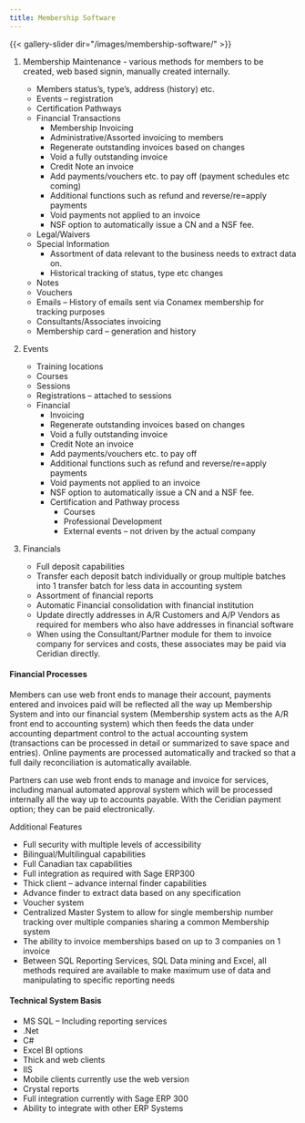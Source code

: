 ```yaml
---
title: Membership Software
---
```


{{< gallery-slider dir="/images/membership-software/" >}}


1. Membership Maintenance - various methods for members to be created,
web based signin, manually created internally.
    * Members status’s, type’s, address (history) etc.
    * Events – registration
    * Certification Pathways
    * Financial Transactions
        * Membership Invoicing
        * Administrative/Assorted invoicing to members
        * Regenerate outstanding invoices based on changes
        * Void a fully outstanding invoice
        * Credit Note an invoice
        * Add payments/vouchers etc. to pay off (payment schedules etc coming)
        * Additional functions such as refund and reverse/re=apply payments
        * Void payments not applied to an invoice
        * NSF option to automatically issue a CN and a NSF fee.
    * Legal/Waivers
    * Special Information
        * Assortment of data relevant to the business needs to extract data on.
        * Historical tracking of status, type etc changes
    * Notes
    * Vouchers
    * Emails – History of emails sent via Conamex membership for tracking purposes
    * Consultants/Associates invoicing
    * Membership card – generation and history

2. Events
    * Training locations
    * Courses
    * Sessions
    * Registrations – attached to sessions
    * Financial
        * Invoicing
        * Regenerate outstanding invoices based on changes
        * Void a fully outstanding invoice
        * Credit Note an invoice
        * Add payments/vouchers etc. to pay off
        * Additional functions such as refund and reverse/re=apply payments
        * Void payments not applied to an invoice
        * NSF option to automatically issue a CN and a NSF fee.
        * Certification and Pathway process
            * Courses
            * Professional Development
            * External events – not driven by the actual company

3. Financials
    * Full deposit capabilities
    * Transfer each deposit batch individually or group multiple
    batches into 1 transfer batch for less data in accounting system
    * Assortment of financial reports
    * Automatic Financial consolidation with financial institution
    * Update directly addresses in A/R Customers and A/P Vendors as
    required for members who also have addresses in financial software
    * When using the Consultant/Partner module for them to invoice
    company for services and costs, these associates may be paid via Ceridian directly.


#### Financial Processes

Members can use web front ends to manage their account, payments
entered and invoices paid will be reflected all the way up Membership
System and into our financial system (Membership system acts as the
A/R front end to accounting system) which then feeds the data under
accounting department control to the actual accounting system
(transactions can be processed in detail or summarized to save space
and entries).  Online payments are processed automatically and tracked
so that a full daily reconciliation is automatically available.

Partners can use web front ends to manage and invoice for services,
including manual automated approval system which will be processed
internally all the way up to accounts payable. With the Ceridian
payment option; they can be paid electronically.

Additional Features
  * Full security with multiple levels of accessibility
  * Bilingual/Multilingual capabilities
  * Full Canadian tax capabilities
  * Full integration as required with Sage ERP300
  * Thick client – advance internal finder capabilities
  * Advance finder to extract data based on any specification
  * Voucher system
  * Centralized Master System to allow for single membership number
  tracking over multiple companies sharing a common Membership system
  * The ability to invoice memberships based on up to 3 companies on 1 invoice
  * Between SQL Reporting Services, SQL Data mining and Excel, all
  methods required are available to make maximum use of data and
  manipulating to specific reporting needs

#### Technical System Basis
  * MS SQL – Including reporting services
  * .Net
  * C#
  * Excel BI options
  * Thick and web clients
  * IIS
  * Mobile clients currently use the web version
  * Crystal reports
  * Full integration currently with Sage ERP 300
  * Ability to integrate with other ERP Systems


